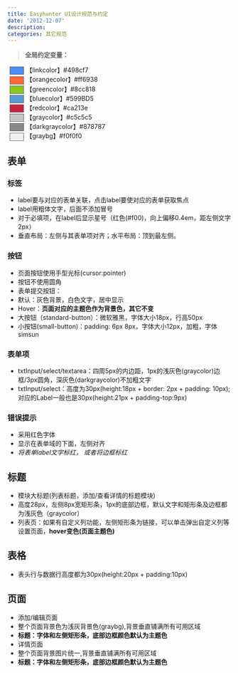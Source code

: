 ```yaml
---
title: Easyhunter UI设计规范与约定
date: '2012-12-07'
description:
categories: 其它规范
---
```

<style>
	.color-block{width:30px;margin:0 5px;height: 16px;vertical-align:middle;display:inline-block;border:1px solid #666}
</style>

> **全局约定变量：**  
>
<span style="background:#498cf7;" class="color-block"></span>【linkcolor】#498cf7  
<span style="background:#ff6938;" class="color-block"></span>【orangecolor】#ff6938  
<span style="background:#8cc818;" class="color-block"></span>【greencolor】#8cc818  
<span style="background:#599BD5;" class="color-block"></span>【bluecolor】#599BD5  
<span style="background:#ca213e;" class="color-block"></span>【redcolor】#ca213e  
<span style="background:#c5c5c5;" class="color-block"></span>【graycolor】#c5c5c5  
<span style="background:#878787;" class="color-block"></span>【darkgraycolor】#878787  
<span style="background:#f0f0f0;" class="color-block"></span>【graybg】#f0f0f0  

## 表单 ##
### 标签 ###
- label要与对应的表单关联，点击label要使对应的表单获取焦点
- label用粗体文字，后面不添加冒号
- 对于必填项，在label后显示星号（红色(#f00)，向上偏移0.4em，距左侧文字2px）
- 垂直布局：左侧与其表单项对齐；水平布局：顶到最左侧。

### 按钮 ###
- 页面按钮使用手型光标(cursor:pointer)
- 按钮不使用圆角
- 表单提交按钮：
 - 默认：灰色背景，白色文字，居中显示
 - Hover：**页面对应的主题色作为背景色，其它不变**
- 大按钮（standard-button）：微软雅黑，字体大小18px，行高50px
- 小按钮(small-button)：padding: 6px 8px，字体大小12px，加粗，字体simsun

### 表单项 ###
- txtInput/select/textarea：四周5px的内边距，1px的浅灰色(graycolor)边框/3px圆角，深灰色(darkgraycolor)不加粗文字
- txtInput/select：高度为30px(height:18px + border: 2px + padding: 10px);对应的Label一般也是30px(height:21px + padding-top:9px)

### 错误提示 ###
- 采用红色字体
- 显示在表单域的下面，左侧对齐
- *将表单label文字标红， 或者将边框标红*

## 标题 ##
- 模块大标题(列表标题，添加/查看详情的标题模块)
 - 高度28px，左侧8px宽矩形条，1px的底部边框，默认文字和矩形条及边框都为浅灰色（graycolor）
 - 列表页：如果有自定义列功能，左侧矩形条为链接，可以单击弹出自定义列等设置页面，**hover变色(页面主题色)**

## 表格 ##
- 表头行与数据行高度都为30px(height:20px + padding:10px)

## 页面 ##
- 添加/编辑页面
 - 整个页面背景色为浅灰背景色(graybg),背景垂直铺满所有可用区域
 - **标题：字体和左侧矩形条，底部边框颜色默认为主题色**
- 详情页面
 - 整个页面背景图片统一,背景垂直铺满所有可用区域
 - **标题：字体和左侧矩形条，底部边框颜色默认为主题色**